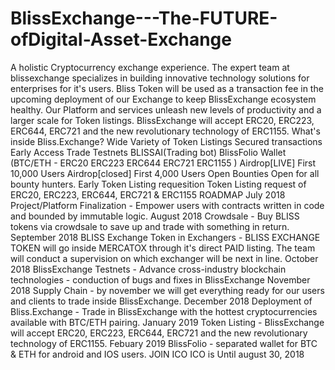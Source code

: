 # BlissExchange---The-FUTURE-ofDigital-Asset-Exchange
A holistic Cryptocurrency exchange experience.   The expert team at blissexchange specializes in building innovative technology solutions for enterprises for it's users. Bliss Token will be used as a transaction fee in the upcoming deployment of our Exchange to keep BlissExchange ecosystem healthy. Our Platform and services unleash new levels of productivity and a larger scale for Token listings. BlissExchange will accept ERC20, ERC223, ERC644, ERC721 and the new revolutionary technology of ERC1155.       What's inside Bliss.Exchange?    Wide Variety of Token Listings Secured transactions Early Access Trade Testnets BLISSAI(Trading bot) BlissFolio Wallet (BTC/ETH - ERC20 ERC223 ERC644 ERC721 ERC1155 )     Airdrop[LIVE] First 10,000 Users   Airdrop[closed] First 4,000 Users  Open Bounties Open for all bounty hunters.   Early Token Listing requesition Token Listing request of ERC20, ERC223, ERC644, ERC721 &amp; ERC1155       ROADMAP  July 2018 Project/Platform Finalization - Empower users with contracts written in code and bounded by immutable logic.  August 2018 Crowdsale - Buy BLISS tokens via crowdsale to save up and trade with something in return.  September 2018 BLISS Exchange Token in Exchangers - BLISS EXCHANGE TOKEN will go inside MERCATOX through it's direct PAID listing. The team will conduct a supervision on which exchanger will be next in line.  October 2018 BlissExchange Testnets - Advance cross-industry blockchain technologies - conduction of bugs and fixes in BlissExchange  November 2018 Supply Chain - by november we will get everything ready for our users and clients to trade inside BlissExchange.  December 2018 Deployment of Bliss.Exchange - Trade in BlissExchange with the hottest cryptocurrencies available with BTC/ETH pairing.  January 2019 Token Listing - BlissExchange will accept ERC20, ERC223, ERC644, ERC721 and the new revolutionary technology of ERC1155.  Febuary 2019 BlissFolio - separated wallet for BTC &amp; ETH for android and IOS users.         JOIN ICO ICO is Until august 30, 2018
